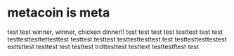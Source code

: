 # metacoin is meta

test
test
winner, winner, chicken dinner!!
test
test
test
test
testtest
test
test
testtesttesttettesttest
testtest
testtest
testtesttesttest
test
testtesttesttestest
esttsttest
testtest
test
testtest
trdttesttest
testtext
testtestftest
test
